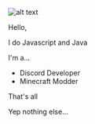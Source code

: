 ![alt text](https://www.minecraft.net/content/dam/games/minecraft/key-art/piglin%20header.jpg.transform/minecraft-image-large/image.jpg)

Hello,

I do Javascript and Java

I'm a...
- Discord Developer
- Minecraft Modder

That's all








Yep nothing else...
